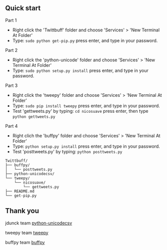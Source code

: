 ## Quick start

Part 1

- Right click the 'Twittbuff' folder and choose 'Services' > 'New Terminal At Folder'
- Type: `sudo python get-pip.py` press enter, and type in your password.

Part 2

- Right click the 'python-unicode' folder and choose 'Services' > 'New Terminal At Folder'
- Type: `sudo python setup.py install` press enter, and type in your password.

Part 3

- Right click the 'tweepy' folder and choose 'Services' > 'New Terminal At Folder'
- Type: `sudo pip install tweepy` press enter, and type in your password.
- Test 'gettweets.py' by typing: `cd nicosuave` press enter, then type `python gettweets.py`

Part 4 

- Right clich the 'buffpy' folder and choose 'Services' > 'New Terminal At Folder'
- Type: `python setup.py install` press enter, and type in your password.
- Test 'posttweets.py' by typing: `python posttweets.py`

```
Twittbuff/
├── buffpy/
│   └── posttweets.py
├── python-unicodecsv/
└── tweepy/
	└── nicosuave/
		└── gettweets.py
├── README.md
└── get-pip.py
```

## Thank you

jdunck team [python-unicodecsv](https://github.com/jdunck/python-unicodecsv)

tweepy team [tweepy](https://github.com/tweepy/tweepy)

buffpy team [buffpy](https://github.com/vtemian/buffpy)
